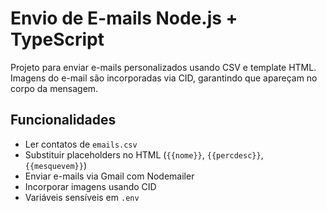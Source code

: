 # Envio de E-mails Node.js + TypeScript

Projeto para enviar e-mails personalizados usando CSV e template HTML. Imagens do e-mail são incorporadas via CID, garantindo que apareçam no corpo da mensagem.

## Funcionalidades
- Ler contatos de `emails.csv`
- Substituir placeholders no HTML (`{{nome}}`, `{{percdesc}}`, `{{mesquevem}}`)
- Enviar e-mails via Gmail com Nodemailer
- Incorporar imagens usando CID
- Variáveis sensíveis em `.env`


